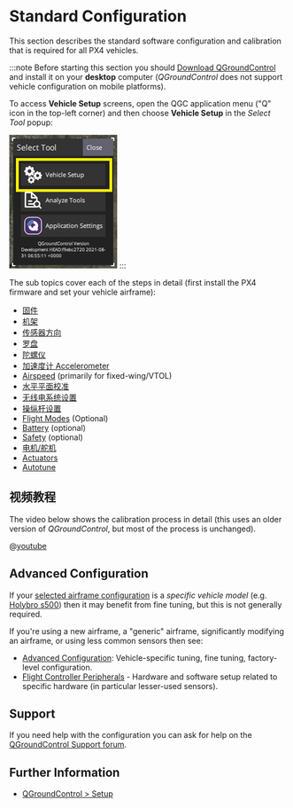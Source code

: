 # Standard Configuration

This section describes the standard software configuration and calibration that is required for all PX4 vehicles.

:::note
Before starting this section you should [Download QGroundControl](http://qgroundcontrol.com/downloads/) and install it on your **desktop** computer (*QGroundControl* does not support vehicle configuration on mobile platforms).

To access **Vehicle Setup** screens, open the QGC application menu ("Q" icon in the top-left corner) and then choose **Vehicle Setup** in the *Select Tool* popup:

![QGC Main Menu Popup: highlighting Vehicle Setup](../../assets/qgc/setup/menu_setup.png)
:::

The sub topics cover each of the steps in detail (first install the PX4 firmware and set your vehicle airframe):

* [固件](../config/firmware.md)
* [机架](../config/airframe.md)
* [传感器方向](../config/flight_controller_orientation.md)
* [罗盘](../config/compass.md)
* [陀螺仪](../config/gyroscope.md)
* [加速度计 Accelerometer](../config/accelerometer.md)
* [Airspeed](../config/airspeed.md) (primarily for fixed-wing/VTOL)
* [水平平面校准](../config/level_horizon_calibration.md)
* [无线电系统设置](../config/radio.md)
* [操纵杆设置](../config/joystick.md)
* [Flight Modes](../config/flight_mode.md) (Optional)
* [Battery](../config/battery.md) (optional)
* [Safety](../config/safety.md) (optional)
* [电机/舵机](../config/motors.md)
* [Actuators](../config/actuators.md)
* [Autotune](../config/autotune.md)

## 视频教程

The video below shows the calibration process in detail (this uses an older version of *QGroundControl*, but most of the process is unchanged).

@[youtube](https://youtu.be/91VGmdSlbo4)

## Advanced Configuration

If your [selected airframe configuration](../config/airframe.md) is a *specific vehicle model* (e.g. [Holybro s500](../frames_multicopter/holybro_s500_v2_pixhawk4.md#install-configure-px4)) then it may benefit from fine tuning, but this is not generally required.

If you're using a new airframe, a "generic" airframe, significantly modifying an airframe, or using less common sensors then see:

* [Advanced Configuration](../advanced_config/README.md): Vehicle-specific tuning, fine tuning, factory-level configuration.
* [Flight Controller Peripherals](../peripherals/README.md) - Hardware and software setup related to specific hardware (in particular lesser-used sensors).

## Support

If you need help with the configuration you can ask for help on the [QGroundControl Support forum](https://discuss.px4.io//c/qgroundcontrol/qgroundcontrol-usage).

## Further Information

* [QGroundControl > Setup](https://docs.qgroundcontrol.com/en/SetupView/SetupView.html)